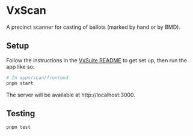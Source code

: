 # VxScan

A precinct scanner for casting of ballots (marked by hand or by BMD).

## Setup

Follow the instructions in the [VxSuite README](../../../README.md) to get set
up, then run the app like so:

```sh
# In apps/scan/frontend
pnpm start
```

The server will be available at http://localhost:3000.

## Testing

```sh
pnpm test
```
